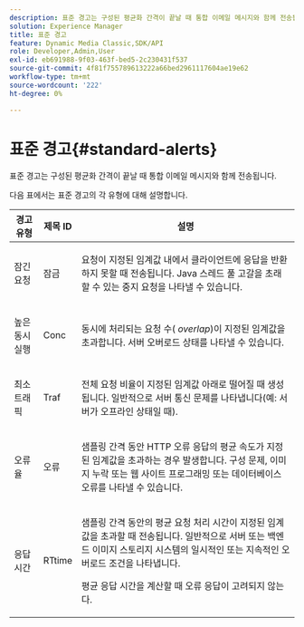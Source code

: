 ```yaml
---
description: 표준 경고는 구성된 평균화 간격이 끝날 때 통합 이메일 메시지와 함께 전송됩니다.
solution: Experience Manager
title: 표준 경고
feature: Dynamic Media Classic,SDK/API
role: Developer,Admin,User
exl-id: eb691988-9f03-463f-bed5-2c230431f537
source-git-commit: 4f81f755789613222a66bed2961117604ae19e62
workflow-type: tm+mt
source-wordcount: '222'
ht-degree: 0%

---
```


# 표준 경고{#standard-alerts}

표준 경고는 구성된 평균화 간격이 끝날 때 통합 이메일 메시지와 함께 전송됩니다.

다음 표에서는 표준 경고의 각 유형에 대해 설명합니다.

<table id="table_02611F1B920E48A6973BFA969CA564EB"> 
 <thead> 
  <tr> 
   <th class="entry"> <b>경고 유형</b> </th> 
   <th class="entry"> <b>제목 ID</b> </th> 
   <th class="entry"> <b>설명</b> </th> 
  </tr> 
 </thead>
 <tbody> 
  <tr> 
   <td> <p>잠긴 요청 </p> </td> 
   <td> <p>잠금 </p> </td> 
   <td> <p>요청이 지정된 임계값 내에서 클라이언트에 응답을 반환하지 못할 때 전송됩니다. Java 스레드 풀 고갈을 초래할 수 있는 중지 요청을 나타낼 수 있습니다. </p> </td> 
  </tr> 
  <tr> 
   <td> <p>높은 동시 실행 </p> </td> 
   <td> <p>Conc </p> </td> 
   <td> 동시에 처리되는 요청 수( <i>overlap</i>)이 지정된 임계값을 초과합니다. 서버 오버로드 상태를 나타낼 수 있습니다. </td> 
  </tr> 
  <tr> 
   <td> <p>최소 트래픽 </p> </td> 
   <td> <p>Traf </p> </td> 
   <td> <p>전체 요청 비율이 지정된 임계값 아래로 떨어질 때 생성됩니다. 일반적으로 서버 통신 문제를 나타냅니다(예: 서버가 오프라인 상태일 때). </p> </td> 
  </tr> 
  <tr> 
   <td> <p>오류율 </p> </td> 
   <td> <p>오류 </p> </td> 
   <td> <p>샘플링 간격 동안 HTTP 오류 응답의 평균 속도가 지정된 임계값을 초과하는 경우 발생합니다. 구성 문제, 이미지 누락 또는 웹 사이트 프로그래밍 또는 데이터베이스 오류를 나타낼 수 있습니다. </p> </td> 
  </tr> 
  <tr> 
   <td> <p>응답 시간 </p> </td> 
   <td> <p>RTtime </p> </td> 
   <td> <p>샘플링 간격 동안의 평균 요청 처리 시간이 지정된 임계값을 초과할 때 전송됩니다. 일반적으로 서버 또는 백엔드 이미지 스토리지 시스템의 일시적인 또는 지속적인 오버로드 조건을 나타냅니다. </p> <p>평균 응답 시간을 계산할 때 오류 응답이 고려되지 않는다. </p> </td> 
  </tr> 
 </tbody> 
</table>
